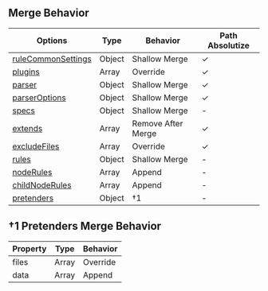 ## Merge Behavior

| Options                                                                       | Type   | Behavior           | Path Absolutize |
| ----------------------------------------------------------------------------- | ------ | ------------------ | --------------- |
| [ruleCommonSettings](https://markuplint.dev/configuration#ruleCommonSettings) | Object | Shallow Merge      | ✓               |
| [plugins](https://markuplint.dev/configuration#plugins)                       | Array  | Override           | ✓               |
| [parser](https://markuplint.dev/configuration#parser)                         | Object | Shallow Merge      | ✓               |
| [parserOptions](https://markuplint.dev/configuration#parserOptions)           | Object | Shallow Merge      | ✓               |
| [specs](https://markuplint.dev/configuration#specs)                           | Object | Shallow Merge      | -               |
| [extends](https://markuplint.dev/configuration#extends)                       | Array  | Remove After Merge | ✓               |
| [excludeFiles](https://markuplint.dev/configuration#excludeFiles)             | Array  | Override           | ✓               |
| [rules](https://markuplint.dev/configuration#rules)                           | Object | Shallow Merge      | -               |
| [nodeRules](https://markuplint.dev/configuration#nodeRules)                   | Array  | Append             | -               |
| [childNodeRules](https://markuplint.dev/configuration#childNodeRules)         | Array  | Append             | -               |
| [pretenders](https://markuplint.dev/configuration#pretenders)                 | Object | †1                 | -               |

## †1 Pretenders Merge Behavior

| Property | Type  | Behavior |
| -------- | ----- | -------- |
| files    | Array | Override |
| data     | Array | Append   |

